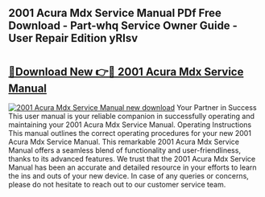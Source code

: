 ## 2001 Acura Mdx Service Manual PDf Free Download - Part-whq Service Owner Guide - User Repair Edition yRIsv

# <h2><a href="http://bc14575.oget.top/?id=2001+Acura+Mdx+Service+Manual">🔗Download New 👉🔴 2001 Acura Mdx Service Manual</a></h2>

[![2001 Acura Mdx Service Manual new download](https://i.imgur.com/5g1atiW.png)](http://bc14575.oget.top/?id=2001+Acura+Mdx+Service+Manual)
Your Partner in Success This user manual is your reliable companion in successfully operating and maintaining your 2001 Acura Mdx Service Manual. Operating Instructions This manual outlines the correct operating procedures for your new 2001 Acura Mdx Service Manual. This remarkable 2001 Acura Mdx Service Manual offers a seamless blend of functionality and user-friendliness, thanks to its advanced features. We trust that the 2001 Acura Mdx Service Manual has been an accurate and detailed resource in your efforts to learn the ins and outs of your new device. In case of any queries or concerns, please do not hesitate to reach out to our customer service team.
